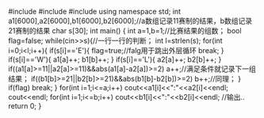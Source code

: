#include<iostream>
#include<cstring>
#include<cmath>
using namespace std;
int a1[6000],a2[6000],b1[6000],b2[6000];//a数组记录11赛制的结果，b数组记录21赛制的结果 
char s[30];
int main()
{
	int a=1,b=1;//比赛结果的组数； 
	bool flag=false;
	while(cin>>s){//一行一行的判断； 
		int l=strlen(s);
		for(int i=0;i<l;i++){
			if(s[i]=='E'){
				flag=true;//falg用于跳出外层循环 
				break;
			}
			if(s[i]=='W'){
				a1[a]++;
				b1[b]++;
			}
			if(s[i]=='L'){
				a2[a]++;
				b2[b]++;
			}
			if((a1[a]>=11||a2[a]>=11)&&abs(a1[a]-a2[a])>=2) a++;//满足条件就记录下一组结果； 
			if((b1[b]>=21||b2[b]>=21)&&abs(b1[b]-b2[b])>=2) b++;//同理； 
		}
		if(flag) break;
	}
	for(int i=1;i<=a;i++)
		cout<<a1[i]<<":"<<a2[i]<<endl;
	cout<<endl;
	for(int i=1;i<=b;i++)
		cout<<b1[i]<<":"<<b2[i]<<endl;	//输出.. 
	return 0;
}
